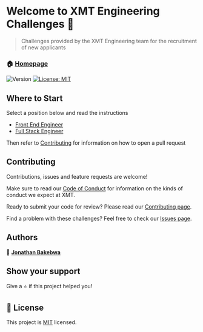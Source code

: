 

# Welcome to XMT Engineering Challenges 👋

> Challenges provided by the XMT Engineering team for the recruitment of new applicants

### 🏠 [Homepage][homepage]

![Version](https://img.shields.io/badge/version-0.1.0-blue.svg?cacheSeconds=2592000)
[![License: MIT](https://img.shields.io/badge/License-MIT-yellow.svg)](https://github.com/Akkadu/Akkadu_Challenges/blob/release/alpha/LICENSE)

## Where to Start

Select a position below and read the instructions


- [Front End Engineer][front-end-engineer]
- [Full Stack Engineer][full-stack-engineer]

Then refer to [Contributing](#contributing) for information on how to open a pull request

## Contributing

Contributions, issues and feature requests are welcome!

Make sure to read our [Code of Conduct][code-of-conduct] for information on the kinds of conduct we expect at XMT.

Ready to submit your code for review? Please read our [Contributing page][contributing].

Find a problem with these challenges? Feel free to check our [Issues page][issues].

## Authors





👤 [**Jonathan Bakebwa**][jonas]

## Show your support

Give a ⭐️ if this project helped you!

## 📝 License

This project is [MIT][mit] licensed.

[homepage]: https://akkadu.github.io/Akkadu_Challenges

[media-streaming-engineer]: https://yooul.github.io/XMT_Engineering_Challenges/media-streaming-engineer
[front-end-engineer]: https://yooul.github.io/XMT_Engineering_Challenges/front-end-engineer
[full-stack-engineer]: https://yooul.github.io/XMT_Engineering_Challenges/full-stack-engineer

[code-of-conduct]: https://github.com/Akkadu/XMT_Engineering_Challenges/blob/master/CODE_OF_CONDUCT.md
[contributing]: https://github.com/Youul/XMT_Engineering_Challenges/blob/master/.github/contributing.md
[issues]: https://github.com/Youul/XMT_Engineering_Challenges/issues
[mit]: https://github.com/Youul/XMT_Engineering_Challengesblob/releasENSE


[jonas]: https://github.com/codebender828
